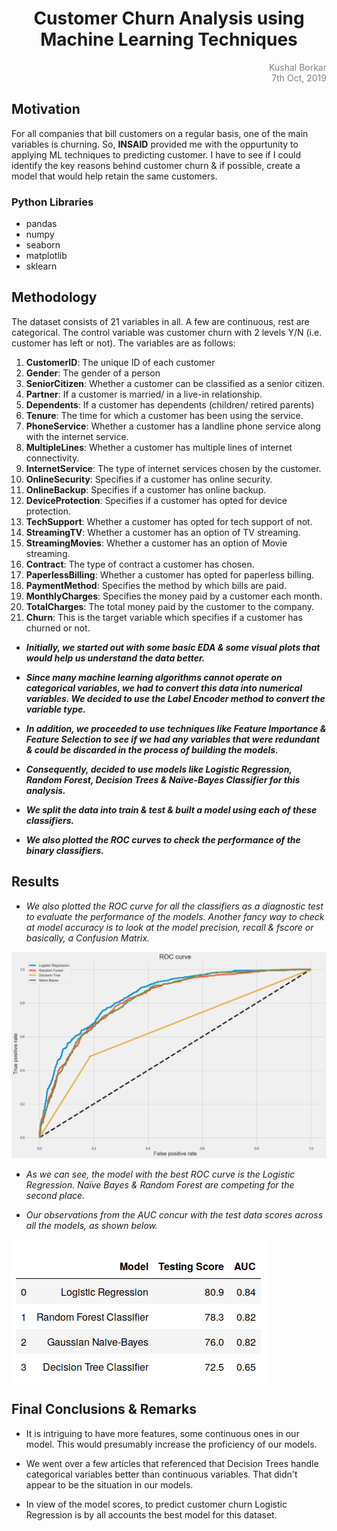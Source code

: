 <h1 align="center"> Customer Churn Analysis using Machine Learning Techniques </h1>
<p align = "right" style="color: gray; font-size:1em;">Kushal Borkar<br>7th Oct, 2019</p>

## Motivation

For all companies that bill customers on a regular basis, one of the main variables is churning. So, __INSAID__ provided me with the oppurtunity to applying ML techniques to predicting customer. I have to see if I could identify the key reasons behind customer churn & if possible, create a model that would help retain the same customers.

### Python Libraries
- pandas
- numpy
- seaborn
- matplotlib
- sklearn

## Methodology

The dataset consists of 21 variables in all. A few are continuous, rest are categorical. The control variable was customer churn with 2 levels Y/N (i.e. customer has left or not). The variables are as follows:

1.	__CustomerID__: 	The unique ID of each customer
2.	__Gender__: 	The gender of a person
3.	__SeniorCitizen__:	Whether a customer can be classified as a senior citizen.
4.	__Partner__: 	If a customer is married/ in a live-in relationship.
5.	__Dependents__:	If a customer has dependents (children/ retired parents)
6.	__Tenure__:	The time for which a customer has been using the service.
7.	__PhoneService__:  	Whether a customer has a landline phone service along with the internet service.
8.	__MultipleLines__:	Whether a customer has multiple lines of internet connectivity.
9.	__InternetService__: 	The type of internet services chosen by the customer.
10.	__OnlineSecurity__: 	Specifies if a customer has online security.
11.	__OnlineBackup__: 	Specifies if a customer has online backup.
12.	__DeviceProtection__: 	Specifies if a customer has opted for device protection.
13.	__TechSupport__: 	Whether a customer has opted for tech support of not.
14.	__StreamingTV__:	Whether a customer has an option of TV streaming.
15.	__StreamingMovies__: 	Whether a customer has an option of Movie streaming.
16.	__Contract__:  	The type of contract a customer has chosen.
17.	__PaperlessBilling__:  	Whether a customer has opted for paperless billing.
18.	__PaymentMethod__: 	Specifies the method by which bills are paid.
19.	__MonthlyCharges__: 	Specifies the money paid by a customer each month.
20.	__TotalCharges__: 	The total money paid by the customer to the company.
21.	__Churn__:  	This is the target variable which specifies if a customer has churned or not.

- ___Initially, we started out with some basic EDA & some visual plots that would help us understand the data better.___

- ___Since many machine learning algorithms cannot operate on categorical variables, we had to convert this data into numerical variables. We decided to use the Label Encoder method to convert the variable type.___

- ___In addition, we proceeded to use techniques like Feature Importance & Feature Selection to see if we had any variables that were redundant & could be discarded in the process of building the models.___

- ___Consequently, decided to use models like Logistic Regression, Random Forest, Decision Trees & Naïve-Bayes Classifier for this analysis.___

- ___We split the data into train & test & built a model using each of these classifiers.___

- ___We also plotted the ROC curves to check the performance of the binary classifiers.___

## Results

- _We also plotted the ROC curve for all the classifiers as a diagnostic test to evaluate the performance of the models. Another fancy way to check at model accuracy is to look at the model precision, recall & fscore or basically, a Confusion Matrix._

![img_1](img/roc_curve_comp.png)

- _As we can see, the model with the best ROC curve is the Logistic Regression. Naïve Bayes & Random Forest are competing for the second place._

- _Our observations from the AUC concur with the test data scores across all the models, as shown below._

<img src="img/res_comp.png" align = "center">

## Final Conclusions & Remarks

- It is intriguing to have more features, some continuous ones in our model. This would presumably increase the proficiency of our models.

- We went over a few articles that referenced that Decision Trees handle categorical variables better than continuous variables. That didn't appear to be the situation in our models.

- In view of the model scores, to predict customer churn Logistic Regression is by all accounts the best model for this dataset.
